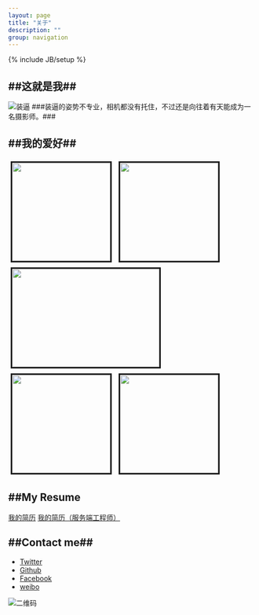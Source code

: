 ```yaml
---
layout: page
title: "关于"
description: ""
group: navigation
---
```

{% include JB/setup %}

##这就是我##
------
![装逼](http://i786.photobucket.com/albums/yy146/zhanglei193/DSC01612_zpsaab2ca4a.jpg)
###装逼的姿势不专业，相机都没有托住，不过还是向往着有天能成为一名摄影师。###
    
    
     
  
##我的爱好##
---
<img src="http://i786.photobucket.com/albums/yy146/zhanglei193/red_zps8070afec.jpg?t=1377806698" style="width:200px; height:200px; border: solid; margin: 5px;" />
<img src="http://i786.photobucket.com/albums/yy146/zhanglei193/C_zpsfa142416.jpg?t=1377806686" style="width:200px; height:200px; border: solid; margin: 5px;" />
<img src="http://i786.photobucket.com/albums/yy146/zhanglei193/sishen_zps55f8dc5d.jpg" style="width:300px; height:200px; border: solid; margin: 5px;" />
<img src="http://i786.photobucket.com/albums/yy146/zhanglei193/mingren_zps35698a4d.jpg?t=1377806690" style="width:200px; height:200px; border: solid; margin: 5px;" />
<img src="http://i786.photobucket.com/albums/yy146/zhanglei193/taylor_zps9f274a21.jpg?t=1377806701" style="width:200px; height:200px; border: solid; margin: 5px;" />



##My Resume
---  
<a href="{{site.BASE_PATH}}/pages/resume.html">我的简历</a>
<a href="{{site.BASE_PATH}}/pages/resume-server-end.html">我的简历（服务端工程师）</a>

##Contact me##
---
* [Twitter](https://twitter.com/zhanglei193/)  
* [Github](https://github.com/tuesda/)
* [Facebook](https://www.facebook.com/zhangleiapple/)
* [weibo](http://http://weibo.com/u/1780456981/)  

![二维码](http://i786.photobucket.com/albums/yy146/zhanglei193/1636336_zps0650c1cd.png?t=1377842384)
   